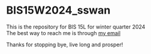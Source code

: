 # BIS15W2024_sswan

This is the repository for BIS 15L for winter quarter 2024  
The best way to reach me is through [my email](shswan@ucdavis.edu)  

Thanks for stopping bye, live long and prosper!
